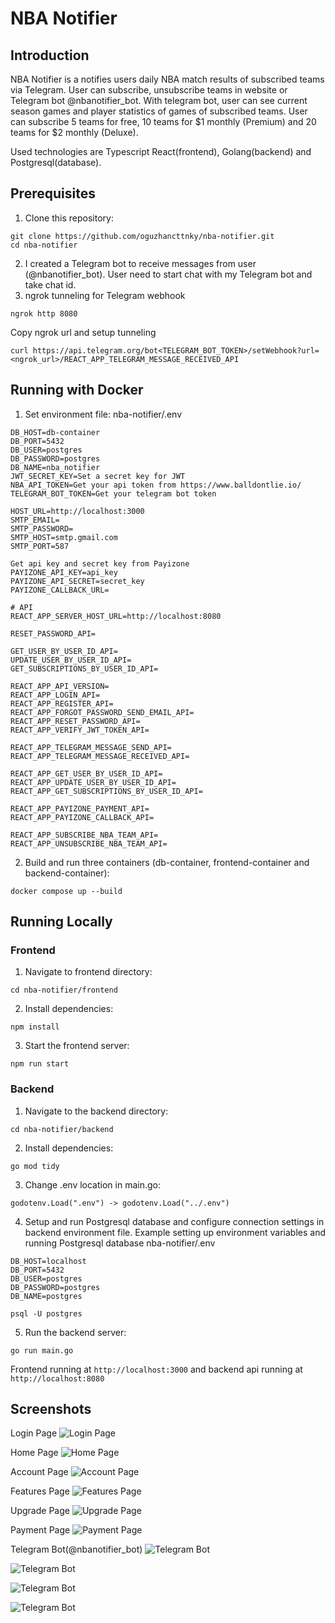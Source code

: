 # NBA Notifier

## Introduction

NBA Notifier is a notifies users daily NBA match results of subscribed teams via Telegram. 
User can subscribe, unsubscribe teams in website or Telegram bot @nbanotifier_bot. 
With telegram bot, user can see current season games and player statistics of games of subscribed teams.
User can subscribe 5 teams for free, 10 teams for $1 monthly (Premium) and 20 teams for $2 monthly (Deluxe).

Used technologies are Typescript React(frontend), Golang(backend) and Postgresql(database).

## Prerequisites

1. Clone this repository:
```console
git clone https://github.com/oguzhancttnky/nba-notifier.git
cd nba-notifier
```
2. I created a Telegram bot to receive messages from user (@nbanotifier_bot). User need to start chat with my Telegram bot and take chat id.
3. ngrok tunneling for Telegram webhook
```console
ngrok http 8080
```
Copy ngrok url and setup tunneling
```console
curl https://api.telegram.org/bot<TELEGRAM_BOT_TOKEN>/setWebhook?url=<ngrok_url>/REACT_APP_TELEGRAM_MESSAGE_RECEIVED_API
```

## Running with Docker

1. Set environment file:
nba-notifier/.env

```
DB_HOST=db-container
DB_PORT=5432
DB_USER=postgres
DB_PASSWORD=postgres
DB_NAME=nba_notifier
JWT_SECRET_KEY=Set a secret key for JWT
NBA_API_TOKEN=Get your api token from https://www.balldontlie.io/
TELEGRAM_BOT_TOKEN=Get your telegram bot token

HOST_URL=http://localhost:3000
SMTP_EMAIL=
SMTP_PASSWORD=
SMTP_HOST=smtp.gmail.com
SMTP_PORT=587

Get api key and secret key from Payizone
PAYIZONE_API_KEY=api_key
PAYIZONE_API_SECRET=secret_key
PAYIZONE_CALLBACK_URL=

# API
REACT_APP_SERVER_HOST_URL=http://localhost:8080

RESET_PASSWORD_API=

GET_USER_BY_USER_ID_API=
UPDATE_USER_BY_USER_ID_API=
GET_SUBSCRIPTIONS_BY_USER_ID_API=

REACT_APP_API_VERSION=
REACT_APP_LOGIN_API=
REACT_APP_REGISTER_API=
REACT_APP_FORGOT_PASSWORD_SEND_EMAIL_API=
REACT_APP_RESET_PASSWORD_API=
REACT_APP_VERIFY_JWT_TOKEN_API=

REACT_APP_TELEGRAM_MESSAGE_SEND_API=
REACT_APP_TELEGRAM_MESSAGE_RECEIVED_API=

REACT_APP_GET_USER_BY_USER_ID_API=                      
REACT_APP_UPDATE_USER_BY_USER_ID_API=
REACT_APP_GET_SUBSCRIPTIONS_BY_USER_ID_API=

REACT_APP_PAYIZONE_PAYMENT_API=
REACT_APP_PAYIZONE_CALLBACK_API=

REACT_APP_SUBSCRIBE_NBA_TEAM_API=
REACT_APP_UNSUBSCRIBE_NBA_TEAM_API=

```
2. Build and run three containers (db-container, frontend-container and backend-container):
```console
docker compose up --build
```
## Running Locally
### Frontend

1. Navigate to frontend directory:
```console
cd nba-notifier/frontend
```
2. Install dependencies:
```console
npm install
```
3. Start the frontend server:
```console
npm run start
```
### Backend

1. Navigate to the backend directory:
```console
cd nba-notifier/backend
```
2. Install dependencies:
```console
go mod tidy
```
3. Change .env location in main.go:
```
godotenv.Load(".env") -> godotenv.Load("../.env")
```
4. Setup and run Postgresql database and configure connection settings in backend environment file.
Example setting up environment variables and running Postgresql database
nba-notifier/.env
```
DB_HOST=localhost
DB_PORT=5432
DB_USER=postgres
DB_PASSWORD=postgres
DB_NAME=postgres
```
```console
psql -U postgres
```
5. Run the backend server:
```console
go run main.go
```

Frontend running at `http://localhost:3000` and backend api running at `http://localhost:8080`

## Screenshots

Login Page
![Login Page](https://github.com/user-attachments/assets/f1fbc7cb-c592-4454-b51f-32257ac4407f)

Home Page
![Home Page](https://github.com/user-attachments/assets/bef4521e-8b06-44d6-8cdf-b71fd773eb60)

Account Page
![Account Page](https://github.com/user-attachments/assets/47d7657e-71e5-4ac1-947a-f6113189df3f)

Features Page
![Features Page](https://github.com/user-attachments/assets/6013da1a-3484-4c2c-bb53-ba9ed8155c0a)

Upgrade Page
![Upgrade Page](https://github.com/user-attachments/assets/3e51f9a5-6a73-4a13-8d89-01a17736ef12)

Payment Page
![Payment Page](https://github.com/user-attachments/assets/5dce2710-39be-4f55-ba58-0a434b1a2e61)

Telegram Bot(@nbanotifier_bot)
![Telegram Bot](https://github.com/user-attachments/assets/bd8568b5-3c6b-45eb-b31a-5f666fc659a0)

![Telegram Bot](https://github.com/user-attachments/assets/7d487194-04f6-4af6-b110-b7a3fcee3f06)

![Telegram Bot](https://github.com/user-attachments/assets/329813cf-a14e-41bb-b06d-019151c6317d)

![Telegram Bot](https://github.com/user-attachments/assets/4308d44f-d0cd-4500-8c51-78ce7a40bf97)


